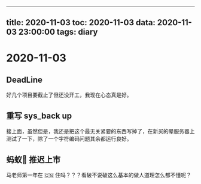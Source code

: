 
---
title: 2020-11-03
toc: 2020-11-03
data: 2020-11-03 23:00:00
tags: diary
---


# 2020-11-03

## DeadLine

好几个项目要截止了但还没开工，我现在心态真是好。

## 重写 sys_back up

接上面，虽然但是，我还是把这个最无关紧要的东西写掉了，在新买的晕服务器上测试了一下，除了一个字符编码问题其余都运行良好。

## 蚂蚁🐜 推迟上市

马老师第一年在 🇨🇳 住吗？？？看破不说破这么基本的做人道理怎么都不懂呢？









